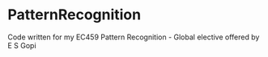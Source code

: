 # PatternRecognition
Code written for my EC459 Pattern Recognition - Global elective offered by E S Gopi
